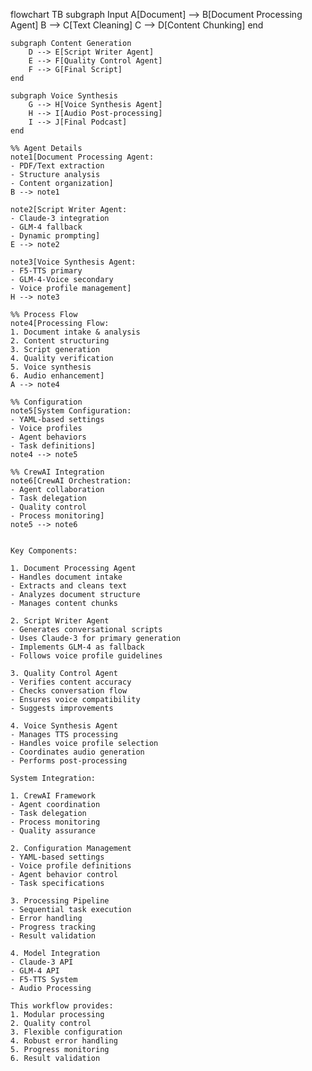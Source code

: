 flowchart TB
    subgraph Input
        A[Document] --> B[Document Processing Agent]
        B --> C[Text Cleaning]
        C --> D[Content Chunking]
    end
    
    subgraph Content Generation
        D --> E[Script Writer Agent]
        E --> F[Quality Control Agent]
        F --> G[Final Script]
    end
    
    subgraph Voice Synthesis
        G --> H[Voice Synthesis Agent]
        H --> I[Audio Post-processing]
        I --> J[Final Podcast]
    end
    
    %% Agent Details
    note1[Document Processing Agent:
    - PDF/Text extraction
    - Structure analysis
    - Content organization]
    B --> note1
    
    note2[Script Writer Agent:
    - Claude-3 integration
    - GLM-4 fallback
    - Dynamic prompting]
    E --> note2
    
    note3[Voice Synthesis Agent:
    - F5-TTS primary
    - GLM-4-Voice secondary
    - Voice profile management]
    H --> note3

    %% Process Flow
    note4[Processing Flow:
    1. Document intake & analysis
    2. Content structuring
    3. Script generation
    4. Quality verification
    5. Voice synthesis
    6. Audio enhancement]
    A --> note4

    %% Configuration
    note5[System Configuration:
    - YAML-based settings
    - Voice profiles
    - Agent behaviors
    - Task definitions]
    note4 --> note5

    %% CrewAI Integration
    note6[CrewAI Orchestration:
    - Agent collaboration
    - Task delegation
    - Quality control
    - Process monitoring]
    note5 --> note6
```

Key Components:

1. Document Processing Agent
- Handles document intake
- Extracts and cleans text
- Analyzes document structure
- Manages content chunks

2. Script Writer Agent
- Generates conversational scripts
- Uses Claude-3 for primary generation
- Implements GLM-4 as fallback
- Follows voice profile guidelines

3. Quality Control Agent
- Verifies content accuracy
- Checks conversation flow
- Ensures voice compatibility
- Suggests improvements

4. Voice Synthesis Agent
- Manages TTS processing
- Handles voice profile selection
- Coordinates audio generation
- Performs post-processing

System Integration:

1. CrewAI Framework
- Agent coordination
- Task delegation
- Process monitoring
- Quality assurance

2. Configuration Management
- YAML-based settings
- Voice profile definitions
- Agent behavior control
- Task specifications

3. Processing Pipeline
- Sequential task execution
- Error handling
- Progress tracking
- Result validation

4. Model Integration
- Claude-3 API
- GLM-4 API
- F5-TTS System
- Audio Processing

This workflow provides:
1. Modular processing
2. Quality control
3. Flexible configuration
4. Robust error handling
5. Progress monitoring
6. Result validation
